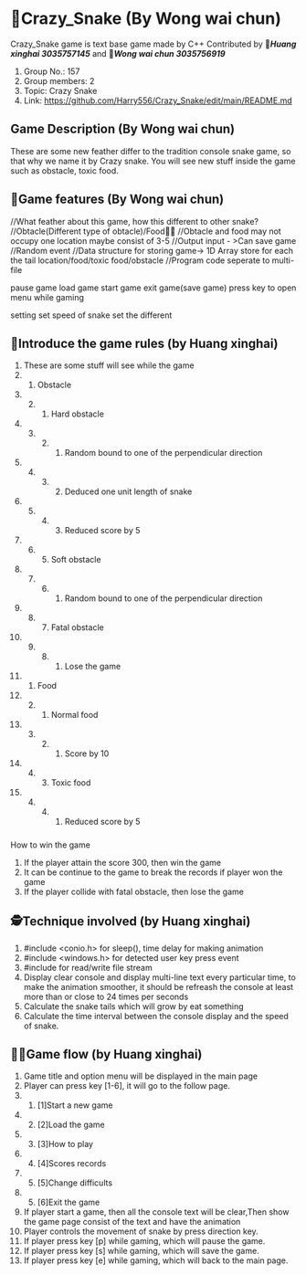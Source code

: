 # :snake:Crazy_Snake (By Wong wai chun)
 Crazy_Snake game is text base game made by C++
 Contributed by 👨__*Huang xinghai 3035757145*__ and 🧑__*Wong wai chun 3035756919*__
 1. Group No.: 157
 2. Group members: 2 
 3. Topic: Crazy Snake
 4. Link: https://github.com/Harry556/Crazy_Snake/edit/main/README.md
 
## Game Description (By Wong wai chun)
 These are some new feather differ to the tradition console snake game, so that why we name it by Crazy snake.
 You will see new stuff inside the game such as obstacle, toxic food. 

## :dragon_face:Game features (By Wong wai chun)
 //What feather about this game, how this different to other snake?
 //Obtacle(Different type of obtacle)/Food🍉🍋
 //Obtacle and food may not occupy one location maybe consist of 3-5
 //Output input - >Can save game
 //Random event
 //Data structure for storing game-> 1D Array store for each the tail location/food/toxic food/obstacle
 //Program code seperate to multi-file 
 
 
 pause game
 load game
 start game
 exit game(save game)
 press key to open menu while gaming
 
 setting
 set speed of snake
 set the different
 
## :seedling:Introduce the game rules (by Huang xinghai)
1. These are some stuff will see while the game
2. 1. Obstacle
3. 2. 1. Hard obstacle
4. 3. 2. 1. Random bound to one of the perpendicular direction
5. 4. 3. 2. Deduced one unit length of snake
6. 5. 4. 3. Reduced score by 5
7. 6. 5. Soft obstacle
8. 7. 6. 1. Random bound to one of the perpendicular direction
9. 8. 7. Fatal obstacle
10. 9. 8. 1. Lose the game
11. 1. Food
12. 2. 1. Normal food
13. 3. 2. 1. Score by 10
14. 4. 3. Toxic food
15. 4. 4. 1. Reduced score by 5

#####   
How to win the game
1. If the player attain the score 300, then win the game
2. It can be continue to the game to break the records if player won the game
3. If the player collide with fatal obstacle, then lose the game

## :detective:Technique involved (by Huang xinghai)
1. #include <conio.h> for sleep(), time delay for making animation
2. #include <windows.h> for detected user key press event
3. #include <fstream> for read/write file stream
4. Display clear console and display multi-line text every particular time, to make the animation smoother, it should be refreash the console at least more than or close to 24 times per seconds
5. Calculate the snake tails which will grow by eat something
6. Calculate the time interval between the console display and the speed of snake. 

## :man_in_tuxedo:Game flow (by Huang xinghai)
1. Game title and option menu will be displayed in the main page
2. Player can press key [1-6], it will go to the follow page.
3. 1. [1]Start a new game
4. 2. [2]Load the game
5. 3. [3]How to play
6. 4. [4]Scores records
7. 5. [5]Change difficults
8. 5. [6]Exit the game 
9. If player start a game, then all the console text will be clear,Then show the game page consist of the text and have the animation
10. Player controls the movement of snake by press direction key.
11. If player press key [p] while gaming, which will pause the game.
12. If player press key [s] while gaming, which will save the game.
13. If player press key [e] while gaming, which will back to the main page.
  
